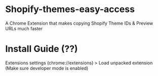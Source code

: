 # Shopify-themes-easy-access
 A Chrome Extension that makes copying Shopify Theme IDs & Preview URLs much faster
 

# Install Guide (??)
Extensions settings (chrome://extensions) > Load unpacked extension (Make sure developer mode is enabled)
